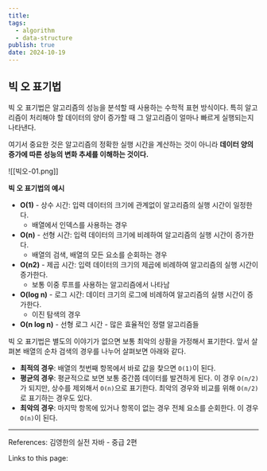 ```yaml
---
title: 
tags:
  - algorithm
  - data-structure
publish: true
date: 2024-10-19
---
```

## 빅 오 표기법
빅 오 표기법은 알고리즘의 성능을 분석할 때 사용하는 수학적 표현 방식이다. 특히 알고리즘이 처리해야 할 데이터의 양이 증가할 때 그 알고리즘이 얼마나 빠르게 실행되는지 나타낸다.

여기서 중요한 것은 알고리즘의 정확한 실행 시간을 계산하는 것이 아니라 **데이터 양의 증가에 따른 성능의 변화 추세를 이해하는 것이다.**

![[빅오-01.png]]

**빅 오 표기법의 예시**
- **O(1)** - 상수 시간: 입력 데이터의 크기에 관계없이 알고리즘의 실행 시간이 일정한다.
	- 배열에서 인덱스를 사용하는 경우
- **O(n)** - 선형 시간: 입력 데이터의 크기에 비례하여 알고리즘의 실행 시간이 증가한다.
	- 배열의 검색, 배열의 모든 요소를 순회하는 경우
- **O(n2)** - 제곱 시간: 입력 데이터의 크기의 제곱에 비례하여 알고리즘의 실행 시간이 증가한다.
	- 보통 이중 루프를 사용하는 알고리즘에서 나타남
- **O(log n)** - 로그 시간: 데이터 크기의 로그에 비례하여 알고리즘의 실행 시간이 증가한다.
	- 이진 탐색의 경우
- **O(n log n)** - 선형 로그 시간
	  - 많은 효율적인 정렬 알고리즘들


빅 오 표기법은 별도의 이야기가 없으면 보통 최악의 상황을 가정해서 표기한다. 앞서 살펴본 배열의 순차 검색의 경우를 나누어 살펴보면 아래와 같다.

- **최적의 경우**: 배열의 첫번째 항목에서 바로 값을 찾으면 `O(1)`이 된다.
- **평균의 경우**: 평균적으로 보면 보통 중간쯤 데이터를 발견하게 된다. 이 경우 `O(n/2)`가 되지만, 상수를 제외해서 `O(n)`으로 표기한다. 최악의 경우와 비교를 위해 `O(n/2)`로 표기하는 경우도 있다.
- **최악의 경우**: 마지막 항목에 있거나 항목이 없는 경우 전체 요소를 순회한다. 이 경우 `O(n)`이 된다.


---
References: 김영한의 실전 자바 - 중급 2편

Links to this page: 